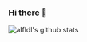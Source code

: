 ### Hi there 🐾
![alfldl's github stats](https://github-readme-stats.vercel.app/api?username=anuraghazra&show_icons=true&theme=radical)  
